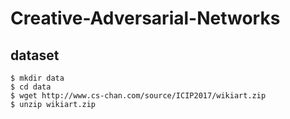 # Creative-Adversarial-Networks

## dataset
```
$ mkdir data
$ cd data
$ wget http://www.cs-chan.com/source/ICIP2017/wikiart.zip
$ unzip wikiart.zip
```

